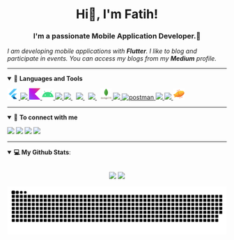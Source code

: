 
<h1 align="center">Hi👋, I'm Fatih!</h1>
<h3 align="center">I'm a passionate Mobile Application Developer.💙</h3>

*I am developing mobile applications with **Flutter**. I like to blog and participate in events. You can access my blogs from my **Medium** profile.*
<hr>
<!-- - 👨‍💻 All of my projects are available at **[My Portfolio](https://subhamraoniar.com)** -->

<details open>
<summary>🚀 <b> Languages and Tools </b></summary>

<p align="left"> 
    <a href="https://flutter.dev" target="_blank"> <img width="26px" src="https://raw.githubusercontent.com/github/explore/cebd63002168a05a6a642f309227eefeccd92950/topics/flutter/flutter.png"/> </a>
    <a href="https://developer.apple.com/swift/" target="_blank"> <img width="26px" src="https://cdn4.iconfinder.com/data/icons/logos-3/504/Swift-2-1024.png"/> </a>
    <a href="https://kotlinlang.org" target="_blank"> <img width="26px" src="https://raw.githubusercontent.com/github/explore/80688e429a7d4ef2fca1e82350fe8e3517d3494d/topics/kotlin/kotlin.png"/> </a>
     <a href="https://www.android.com/intl/tr_tr/" target="_blank"> <img width="26px" src="https://raw.githubusercontent.com/github/explore/80688e429a7d4ef2fca1e82350fe8e3517d3494d/topics/android/android.png"/> </a>
      <a href="https://www.apple.com/tr/ios/ios-15/" target="_blank"> <img width="26px" src="https://www.iconninja.com/files/729/778/473/linux-system-platform-apple-os-mac-ios-icon.png"/> </a>
    <a style="padding-right:8px;" href="https://www.javascript.com" target="_blank"> <img width="26px" src="https://img.icons8.com/color/48/000000/javascript.png"/> </a> 
    <a style="padding-right:8px;" href="https://nodejs.org" target="_blank"> <img width="26px" src="https://img.icons8.com/color/48/000000/nodejs.png"/> </a> 
    <a style="padding-right:8px;" href="https://www.mysql.com/" target="_blank"> <img width="26px" src="https://img.icons8.com/fluent/50/000000/mysql-logo.png"/> </a>
    <a href="https://www.mongodb.com/" target="_blank"> <img width="26px" src="https://raw.githubusercontent.com/devicons/devicon/master/icons/mongodb/mongodb-original-wordmark.svg" alt="mongodb"/> </a> 
    <a href="https://firebase.google.com/" target="_blank"> <img  width="26px"src="https://img.icons8.com/color/48/000000/firebase.png"/> </a> 
    <a href="https://postman.com" target="_blank"> <img src="https://www.vectorlogo.zone/logos/getpostman/getpostman-icon.svg" alt="postman" width="26px"/> </a>   
    <a href="https://git-scm.com/" target="_blank"> <img width="26px" src="https://img.icons8.com/color/48/000000/git.png"/> </a> 
    <a href="https://www.adobe.com/tr/products/xd.html" target="_blank"> <img width="26px" src="https://upload.wikimedia.org/wikipedia/commons/thumb/c/c2/Adobe_XD_CC_icon.svg/1200px-Adobe_XD_CC_icon.svg.png"/> </a> 
    <a href="https://zeplin.io" target="_blank"> <img width="26px" src="https://raw.githubusercontent.com/github/explore/80688e429a7d4ef2fca1e82350fe8e3517d3494d/topics/zeplin/zeplin.png"/> </a> 
   
</p>
</details>
<hr>
<details open>

<summary>🤝 <b>To connect with me</b></summary>

<p align = "center">

[<img src="https://img.shields.io/badge/linkedin-%230077B5.svg?&style=for-the-badge&logo=linkedin&logoColor=white" />](https://www.linkedin.com/in/fatih-can/)
[<img src="https://img.shields.io/badge/twitter-%231DA1F2.svg?&style=for-the-badge&logo=twitter&logoColor=white" />](https://twitter.com/f4tihcan) 
[<img src = "https://img.shields.io/badge/Gmail-D14836?style=for-the-badge&logo=gmail&logoColor=white">](mailto:dev.fatihcan@gmail.com)
[<img src="https://img.shields.io/badge/medium-%2312100E.svg?&style=for-the-badge&logo=medium&logoColor=white" />](https://medium.com/@fatihhcan)
</p>

</details>
<hr>


<details open>
 <summary> <b>💻 My Github Stats</b>: </summary>

<br>

<p align = "center">
  <img src = "https://github-readme-stats.vercel.app/api?username=fatihhcan&show_icons=true&theme=dracula&line_height=27">
  <img src = "https://github-readme-stats.vercel.app/api/top-langs/?username=fatihhcan&hide=css,html,javascript,typescript&theme=dracula">
</p>

</details>
<div align="center"> <img src="https://github.com/fatihhcan/fatihhcan/blob/output/github-contribution-grid-snake.svg" /></div>
